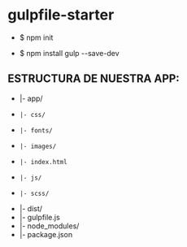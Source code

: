 # gulpfile-starter

* $ npm init

* $ npm install gulp --save-dev

## ESTRUCTURA DE NUESTRA APP:

 * |- app/
 *     |- css/
 *     |- fonts/
 *     |- images/ 
 *     |- index.html
 *     |- js/ 
 *     |- scss/
 * |- dist/
 * |- gulpfile.js
 * |- node_modules/
 * |- package.json